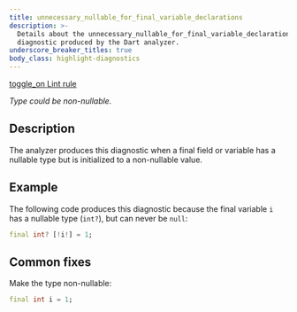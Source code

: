 ```yaml
---
title: unnecessary_nullable_for_final_variable_declarations
description: >-
  Details about the unnecessary_nullable_for_final_variable_declarations
  diagnostic produced by the Dart analyzer.
underscore_breaker_titles: true
body_class: highlight-diagnostics
---
```


<div class="tags">
  <a class="tag-label"
      href="/tools/linter-rules/unnecessary_nullable_for_final_variable_declarations"
      title="Learn about the lint rule that enables this diagnostic."
      aria-label="Learn about the lint rule that enables this diagnostic."
      target="_blank">
    <span class="material-symbols" aria-hidden="true">toggle_on</span>
    <span>Lint rule</span>
  </a>
</div>

_Type could be non-nullable._

## Description

The analyzer produces this diagnostic when a final field or variable has a
nullable type but is initialized to a non-nullable value.

## Example

The following code produces this diagnostic because the final variable `i`
has a nullable type (`int?`), but can never be `null`:

```dart
final int? [!i!] = 1;
```

## Common fixes

Make the type non-nullable:

```dart
final int i = 1;
```
